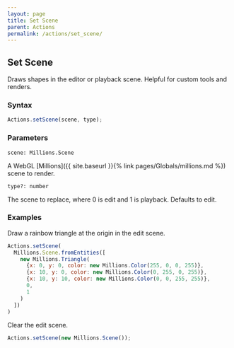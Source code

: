 ```yaml
---
layout: page
title: Set Scene
parent: Actions
permalink: /actions/set_scene/
---
```


## Set Scene

Draws shapes in the editor or playback scene. Helpful for custom tools and renders.

### Syntax

```js
Actions.setScene(scene, type);
```

### Parameters

`scene: Millions.Scene`

A WebGL [Millions]({{ site.baseurl }}{% link pages/Globals/millions.md %}) scene to render.

`type?: number`

The scene to replace, where 0 is edit and 1 is playback. Defaults to edit.

### Examples

Draw a rainbow triangle at the origin in the edit scene.

```js
Actions.setScene(
  Millions.Scene.fromEntities([
    new Millions.Triangle(
      {x: 0, y: 0, color: new Millions.Color(255, 0, 0, 255)},
      {x: 10, y: 0, color: new Millions.Color(0, 255, 0, 255)},
      {x: 10, y: 10, color: new Millions.Color(0, 0, 255, 255)},
      0,
      1
    )
  ])
)
```

Clear the edit scene.

```js
Actions.setScene(new Millions.Scene());
```
